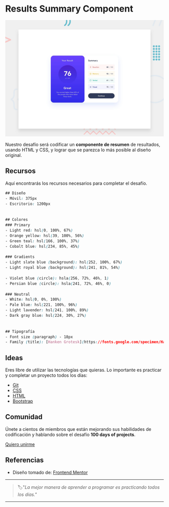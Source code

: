 # Results Summary Component

![results summary component](./img/06-day.jpg)

Nuestro desafío será codificar un **componente de resumen** de resultados, usando HTML y CSS, y lograr que se parezca lo más posible al diseño original.

## Recursos

Aquí encontrarás los recursos necesarios para completar el desafío.

```css
## Diseño
- Móvil: 375px
- Escritorio: 1200px


## Colores
### Primary
- Light red: hsl(0, 100%, 67%)
- Orange yellow: hsl(39, 100%, 56%)
- Green teal: hsl(166, 100%, 37%)
- Cobalt blue: hsl(234, 85%, 45%)

### Gradients
- Light slate blue (background): hsl(252, 100%, 67%)
- Light royal blue (background): hsl(241, 81%, 54%)

- Violet blue (circle): hsla(256, 72%, 46%, 1)
- Persian blue (circle): hsla(241, 72%, 46%, 0)

### Neutral
- White: hsl(0, 0%, 100%)
- Pale blue: hsl(221, 100%, 96%)
- Light lavender: hsl(241, 100%, 89%)
- Dark gray blue: hsl(224, 30%, 27%)


## Tipografía
- Font size (paragraph) - 18px
- Family (title): [Hanken Grotesk](https://fonts.google.com/specimen/HankenGrotesk)
```

## Ideas

Eres libre de utilizar las tecnologías que quieras. Lo importante es practicar y completar un proyecto todos los días:

- [Git](https://git-scm.com/)
- [CSS](https://www.w3schools.com/css/default.asp)
- [HTML](https://www.w3schools.com/html/default.asp)
- [Bootstrap](https://getbootstrap.com/)

## Comunidad

Únete a cientos de miembros que están mejorando sus habilidades de codificación y hablando sobre el desafío **100 days of projects**.

<a href="https://chat.whatsapp.com/LDaK0dksr8f7FbsTWSf0ww" class="btn">
  Quiero unirme
</a>


## Referencias

- Diseño tomado de: [Frontend Mentor](https://www.frontendmentor.io/challenges/results-summary-component-CE_K6s0maV)

---

> 🏷️"_La mejor manera de aprender a programar es practicando todos los días."_  

---